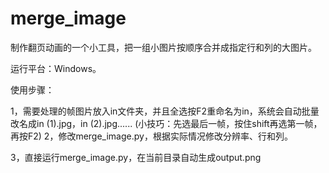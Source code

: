 # merge_image

制作翻页动画的一个小工具，把一组小图片按顺序合并成指定行和列的大图片。

运行平台：Windows。

使用步骤：

1，需要处理的帧图片放入in文件夹，并且全选按F2重命名为in，系统会自动批量改名成in (1).jpg，in (2).jpg......
    (小技巧：先选最后一帧，按住shift再选第一帧，再按F2)
2，修改merge_image.py，根据实际情况修改分辨率、行和列。

3，直接运行merge_image.py，在当前目录自动生成output.png
